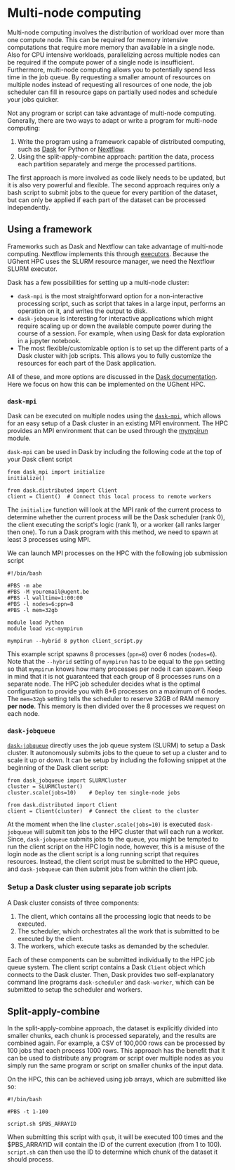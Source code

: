 # Multi-node computing

Multi-node computing involves the distribution of workload over more than one compute node. This can be required for
memory intensive computations that require more memory than available in a single node. Also for CPU intensive
workloads, parallelizing across multiple nodes can be required if the compute power of a single node is insufficient.
Furthermore, multi-node computing allows you to potentially spend less time in the job queue. By requesting a smaller
amount of resources on multiple nodes instead of requesting all resources of one node, the job scheduler can fill in
resource gaps on partially used nodes and schedule your jobs quicker.

Not any program or script can take advantage of multi-node computing. Generally, there are two ways to adapt or write
a program for multi-node computing:
1. Write the program using a framework capable of distributed computing, such as [Dask](https://www.dask.org/) for
   Python or [Nextflow](https://www.nextflow.io/docs/latest/index.html).
2. Using the split-apply-combine approach: partition the data, process each partition separately and merge the processed
   partitions.

The first approach is more involved as code likely needs to be updated, but it is also very powerful and flexible. The
second approach requires only a bash script to submit jobs to the queue for every partition of the dataset, but can only
be applied if each part of the dataset can be processed independently.

## Using a framework

Frameworks such as Dask and Nextflow can take advantage of multi-node computing. Nextflow implements this through
[executors](https://www.nextflow.io/docs/latest/executor.html). Because the UGhent HPC uses the SLURM resource manager,
we need the Nextflow SLURM executor. 

Dask has a few possibilities for setting up a multi-node cluster:
- `dask-mpi` is the most straightforward option for a
   non-interactive processing script, such as script that takes in a large input, performs an operation on it, and writes
   the output to disk. 
- `dask-jobqueue` is interesting for interactive applications which might require scaling up or down
   the available compute power during the course of a session. For example, when using Dask for data exploration in a
   jupyter notebook.
- The most flexible/customizable option is to set up the different parts of a Dask cluster with job scripts. This allows
  you to fully customize the resources for each part of the Dask application. 
  
All of these, and more options are discussed in the [Dask
documentation](https://docs.dask.org/en/latest/deploying-hpc.html). Here we focus on how this can be implemented on the
UGhent HPC.

### `dask-mpi`

Dask can be executed on multiple nodes using the [`dask-mpi`](http://mpi.dask.org/en/latest/), which allows for an easy
setup of a Dask cluster in an existing MPI environment. The HPC provides an MPI environment that can be used
through the [mympirun](https://github.com/hpcugent/vsc-mympirun) module.

`dask-mpi` can be used in Dask by including the following code at the top of your Dask client script
```
from dask_mpi import initialize
initialize()

from dask.distributed import Client
client = Client()  # Connect this local process to remote workers
```
The `initialize` function will look at the MPI rank of the current process to determine whether the current process
will be the Dask scheduler (rank 0), the client executing the script's logic (rank 1), or a worker (all ranks larger
then one). To run a Dask program with this method, we need to spawn at least 3 processes using MPI.

We can launch MPI processes on the HPC with the following job submission script
```
#!/bin/bash

#PBS -m abe
#PBS -M youremail@ugent.be
#PBS -l walltime=1:00:00
#PBS -l nodes=6:ppn=8
#PBS -l mem=32gb

module load Python
module load vsc-mympirun

mympirun --hybrid 8 python client_script.py
```
This example script spawns 8 processes (`ppn=8`) over 6 nodes (`nodes=6`). Note that the `--hybrid` setting of
`mympirun` has to be equal to the `ppn` setting so that `mympirun` knows how many processes per node it can spawn. Keep
in mind that it is not guaranteed that each group of 8 processes runs on a separate node. The HPC job scheduler decides
what is the optimal configuration to provide you with 8*6 processes on a maximum of 6 nodes. The `mem=32gb` setting
tells the scheduler to reserve 32GB of RAM memory **per node**. This memory is then divided over the 8 processes we
request on each node.

### `dask-jobqueue`

[`dask-jobqueue`](https://jobqueue.dask.org/en/latest/) directly uses the job queue system (SLURM) to setup a Dask
cluster. It autonomously submits jobs to the queue to set up a cluster and to scale it up or down. It can be setup by
including the following snippet at the beginning of the Dask client script:

```
from dask_jobqueue import SLURMCluster
cluster = SLURMCluster()
cluster.scale(jobs=10)    # Deploy ten single-node jobs

from dask.distributed import Client
client = Client(cluster)  # Connect the client to the cluster
```
At the moment when the line `cluster.scale(jobs=10)` is executed `dask-jobqueue` will submit ten jobs to the HPC cluster
that will each run a worker. Since, `dask-jobqueue` submits jobs to the queue, you might be tempted to run the client
script on the HPC login node, however, this is a misuse of the login node as the client script is a long running script
that requires resources. Instead, the client script must be submitted to the HPC queue, and `dask-jobqueue` can then
submit jobs from within the client job.

### Setup a Dask cluster using separate job scripts

A Dask cluster consists of three components:
1. The client, which contains all the processing logic that needs to be executed.
2. The scheduler, which orchestrates all the work that is submitted to be executed by the client.
3. The workers, which execute tasks as demanded by the scheduler.

Each of these components can  be submitted individually to the HPC job queue system. The client script contains a Dask
`Client` object which connects to the Dask cluster. Then, Dask provides two self-explanatory command line programs
`dask-scheduler` and `dask-worker`, which can be submitted to setup the scheduler and workers.

## Split-apply-combine

In the split-apply-combine approach, the dataset is explicitly divided into smaller chunks, each chunk is processed
separately, and the results are combined again. For example, a CSV of 100,000 rows can be processed by 100 jobs that
each process 1000 rows. This approach has the benefit that it can be used to distribute any program or script over
multiple nodes as you simply run the same program or script on smaller chunks of the input data.

On the HPC, this can be achieved using job arrays, which are submitted like so:
```
#!/bin/bash

#PBS -t 1-100

script.sh $PBS_ARRAYID
```
When submitting this script with `qsub`, it will be executed 100 times and the $PBS_ARRAYID will contain the ID of the
current execution (from 1 to 100). `script.sh` can then use the ID to determine which chunk of the dataset it should
process.

